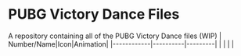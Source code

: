 # PUBG Victory Dance Files
A repository containing all of the PUBG Victory Dance files (WIP)
| Number/Name|Icon|Animation|
|------------|----------|---------|
|            |          |         |

